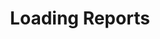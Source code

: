 ---
# -------------------------- #
#      Page & Formatting     #
# -------------------------- #

title: Loading Reports
permalink: /replication/integration-loading-reports
keywords: replication, load, loading, report
summary: "Loading reports provide detail about the loading portion of the replication process for a given integration." 
layout: general

key: "loading-reports"
content-type: "replication-progress"
toc: true
weight: 3


# -------------------------- #
#  Stitch Plan Requirements  #
# -------------------------- #

minimum-plan: "unlimited"

minimum-plan-cta:
  title: "Get {{ site.data.stitch.subscription-plans.unlimited.reports }} of Loading Reports with Stitch Enterprise"
  utm: "?utm_medium=docs&utm_campaign=loading-report-retention"
  copy: "TODO plans come with {{ site.data.stitch.subscription-plans.unlimited.reports }} of Loading Reports, allowing you to view an integration's loading behavior over time, identify high volume tables, and quickly resolve errors if they arise."


# -------------------------- #
#        Introduction        #
# -------------------------- #

intro: |
  {% include misc/data-files.html %}

  {% include note.html first-line="**Loading report availability**" content="Loading reports are available only for integrations powered by Singer taps. As integrations are converted to the Singer system, loading reports will be made available." %}

  The last phase of every Stitch replication job is called **Loading**. During Loading, Stitch loads [extracted data]({{ link.replication.extraction-logs | prepend: site.baseurl }}) into your destination. The **Loads** tab - accessed by clicking into the integration from the {{ app.page-names.dashboard }} - provides detail about the loading portion of the replication process for a given integration.

  In this guide, we'll cover:

  {% for section in page.sections %}
  - [{{ section.summary }}](#{{ section.anchor }})
  {% endfor %}


# -------------------------- #
#           Content          #
# -------------------------- #

sections:
  - title: "Report retention"
    anchor: "report-retention"
    summary: "How long reports are retained"
    content: |
      {% include misc/icons.html %}

      Loading reports are grouped by day. The number of days' worth of reports available to you depends on your Stitch plan:

      {% assign all-plans = site.data.stitch.subscription-plans.all-plans %}

      {% for plan in all-plans %}
      {% if plan.key %}
      {% assign this-plan = site.data.stitch.subscription-plans[plan.key] %}
      {% else %}
      {% assign this-plan = site.data.stitch.subscription-plans[plan.name] %}
      {% endif %}

      - **{{ plan.name | capitalize | replace:"-"," " }}**: {{ this-plan.reports }}
      {% endfor %}

    subsections:
      - title: "Reports and plan changes"
        anchor: "reports-and-plan-changes"
        content: |
          Changing your plan can impact reports currently available to you.

          {% assign unlimited = site.data.stitch.subscription-plans.unlimited %}
          {% assign unlimited-reports = unlimited.reports | remove: " days" %}

          {% assign standard = site.data.stitch.subscription-plans.standard %}
          {% assign standard-reports = standard.reports | remove: " days" %}

        sub-subsections:
          - title: "Plan downgrades"
            anchor: "plan-downgrades"
            content: |
              If you downgrade to a plan that offers fewer days' reports, you'll **lose** access to the difference between your current plan and your new plan.

              For example: If you downgrade to {{ standard.name }} from the {{ unlimited.name }} plan, you'll lose access to {{ unlimited-reports | minus: standard-reports }} days' worth of reports.

          - title: "Plan upgrades"
            anchor: "plan-upgrades"
            content: |
              Likewise, if you upgrade to a plan that offers more days' reports, you'll immediately **gain** access to the difference.

              For example: If you upgrade to {{ unlimited.name }} from the {{ standard.name }} plan, you'll gain access to an additional {{ unlimited-reports | minus: standard-reports }} days' worth of reports.

  - title: "Loading Report composition"
    anchor: "all-loading-reports"
    summary: "How to read and navigate the Loading Reports"
    content: |
      When the **Loading Reports** tab is first clicked, the loading reports for all tables will display first.

      Every row on this page corresponds to a single table that is set to replicate. The data in each table's row is updated upon every successful load to your destination, thus reflecting the loading state for the tables overall:

      ![Loading Reports for all tables in an integration]({{ site.baseurl }}/images/replication/loading-reports-for-all-tables.png)

      Clicking the name of the table in the **Tables to Replicate** column will open a page with a [loading report for that table](#loading-reports-by-table), enabling you to see loading behavior for the table over time.
    subsections:
      - title: "Loading data by time range"
        anchor: "data-by-time-range"
        content: |
          Use the toggle next to **Rows Loaded** to view a table's loading data based on the time range you select:

          - **24 hours**: Loading data for the past 24 hours
          - **This Billing**: Loading data for the current billing period
          - **Prev Billing**: Loading data for the previous billing period

          **Note**: A billing period is 30 days. To view the day the current billing period will end, navigate to the Billing page ({{ app.menu-paths.billing }}) and locate the **Next billing date** field.

        sub-subsections:
          - title: "Loading data for subtables"
            anchor: "loading-data-for-subtables"
            content: |
              Depending on the structure of your data in the source and the destination you're using, subtables may be created from a parent table.

              If a table contains subtables, a <i class="fa fa-plus-square" aria-hidden="true" ></i><span class="sr-only">Plus icon</span> icon will display next to its **Rows Loaded** value. Click the icon to view the number of rows loaded for its subtables.

              You can read more about subtables in the [Nested Data and Row Counts guide]({{ link.destinations.storage.nested-structures | prepend: site.baseurl }}).

          - title: "Loading data for non-replicating tables"
            anchor: "loading-data-for-non-replicating-tables"
            content: |
              {% include layout/inline_image.html type="right" file="replication/loading-reports-time-range.gif" alt="Rows Loaded time range selection" %}Loading data for tables not currently set to replicate may be available if the time of the last load is within the selected [time range](#data-by-time-range).

              For example: If the last load occurred less than 24 hours ago, the table's loading data will display when **24 hours** is selected. If it occurred more than 24 hours ago, select **This Billing** to see this table's loading stats for the current billing period.

          - title: "Loading Reports by table"
            anchor: "loading-reports-by-table"
            content: |
              The Loading Reports by Table page contains detailed loading stats for the selected table, broken down by day. The graph at the top of the page displays every time Stitch attempted to load data for the table into your destination for the selected date.

              To view loading reports for a specific day, use the date picker located above the graph. **Note**: The number of days' worth of logs varies by [plan type](#report-retention).

              ![Loading Reports for a single table]({{ site.baseurl }}/images/replication/loading-reports-by-table.png)

              In addition to displaying the time a load began, the tooltips also include how long the loading job ran and if any [errors](#loading-errors) arose during the job.

  - title: "Replication bookmarks in Loading Reports"
    anchor: "max-replication-bookmark-values"
    summary: "Understanding Replication bookmarks in Loading Reports"
    content: |
      {% include note.html type="single-line" content="The features in this section may not appear in the loading reports for some integrations. As we add this functionality to our integrations, bookmark columns in loading reports will be made available." %}

      Integration loading reports can contain information about the recency of your data. The **Max Replication Bookmark Value** column contains the highest or most recent [Replication Bookmark Key]({{ link.replication.rep-keys | prepend: site.baseurl }}) value Stitch has loaded into your destination for a given table or replication job, displayed as `column_name: value`.

      Using the values in this column, you can identify how up-to-date the data in your destination is on a table-by-table basis or check the progress of a historical replication job.

      Keep in mind that:

      - **Replication Bookmark Key columns may not always be timestamps**. Some may be integers, like `id: 1234`.
      - For **SaaS integrations**, Stitch automatically selects the Replication Bookmark Key column. Refer to the [integration's schema documentation]({{ site.baseurl }}/integrations/saas) for the column(s) Stitch uses for each table.
      - For **Database integrations**, this is a column selected by you during [Replication Method setup]({{ link.replication.rep-methods | prepend: site.baseurl }})
      - **If the table is currently being loaded** (indicated by a {{ ui-icon.table-loading-in-progress | flatify }} icon), some data may load out of order. We suggest waiting until the load is complete to check the completeness of the data.  

    subsections:
      - title: "Replication Bookmark values, by page"
        anchor: "replication-bookmark-values-by-page"
        content: |
          On the [**Loading Reports for All Tables**](#all-loading-reports) page, the value in this column will reflect the highest or most recent value for the table **overall**:

          ![The highest Replication Bookmark Key value for a table, overall]({{ site.baseurl }}/images/replication/loading-reports-all-tables-max-bookmark.png)

          On the [**Loading Reports by Table**](#loading-reports-by-table) page, the value in this column will reflect the highest or most recent value for each **replication job** for the given table:

          ![Progessing Replication Bookmark Key values]({{ site.baseurl }}/images/replication/loading-reports-by-table-max-bookmark.png)

      - title: "Replication Bookmark unavailable"
        anchor: "replication-bookmark-unavailable"
        content: |
          For some tables, a **Bookmark Unavailable** message may display in the **Max Replication Bookmark Value** column in place of a value:

          ![Bookmark unavailable for integration table]({{ site.baseurl }}/images/replication/loading-reports-bookmark-unavailable.png)

          There are a few reasons this message may appear:

          - The table uses [Full Table Replication]({{ link.replication.rep-methods | prepend: site.baseurl | append: "#full-table-replication" }}) or [Log-based Incremental Replication]({{ link.replication.rep-methods | prepend: site.baseurl | append: "#log-based-incremental-replication" }}), replication methods which doesn't use a Replication Bookmark Key,
          - The column designated as the Replication Bookmark Key contains `NULL` values, or
          - The integration doesn't support this feature. As this functionality is added to eligible integrations, Replication Bookmark Key values in loading reports will become available.

  - title: "Loading errors"
    anchor: "loading-errors"
    summary: "How to handle errors during loading"
    content: |
      If an error occurs during the loading process, a {{ ui-icon.table-loading-error | flatify }} icon will display to the left of the affect table(s). To view the error for the table, hover over the error icon and then click the link in the tooltip.

      This will bring you to the Loading Report page for that table, where the error message will be expanded:

      {% include layout/inline_image.html type="normal" file="replication/table-loading-error-message.png" alt="Expanded error message on Loading Reports by Table page" %}

      If an error arises, check out the [Destination Loading Error Reference]({{ link.troubleshooting.dw-loading-errors | prepend: site.baseurl }}) for help.
---
